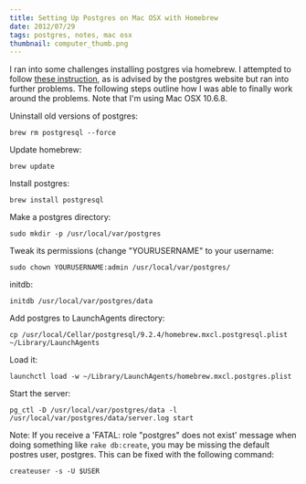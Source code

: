 ```yaml
---
title: Setting Up Postgres on Mac OSX with Homebrew
date: 2012/07/29
tags: postgres, notes, mac osx
thumbnail: computer_thumb.png
---
```


I ran into some challenges installing postgres via homebrew. I attempted to follow <a href="">these instruction</a>, as is advised by the postgres website but ran into further problems. The following steps outline how I was able to finally work around the problems. Note that I'm using Mac OSX 10.6.8.


Uninstall old versions of postgres:

```
brew rm postgresql --force
```

Update homebrew:

```
brew update
```

Install postgres:

```
brew install postgresql
```

Make a postgres directory:

```
sudo mkdir -p /usr/local/var/postgres
```

Tweak its permissions (change "YOURUSERNAME" to your username:

```
sudo chown YOURUSERNAME:admin /usr/local/var/postgres/
```

initdb:

```
initdb /usr/local/var/postgres/data
```

Add postgres to LaunchAgents directory:

```
cp /usr/local/Cellar/postgresql/9.2.4/homebrew.mxcl.postgresql.plist ~/Library/LaunchAgents
```

Load it:

```
launchctl load -w ~/Library/LaunchAgents/homebrew.mxcl.postgres.plist
```

Start the server:

```
pg_ctl -D /usr/local/var/postgres/data -l /usr/local/var/postgres/data/server.log start
```

Note: If you receive a 'FATAL:  role "postgres" does not exist' message when doing something like <code>rake db:create</code>, you may be missing the default postres user, postgres. This can be fixed with the following command:

```
createuser -s -U $USER
```
